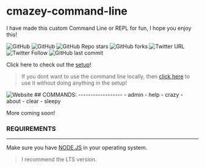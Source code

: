 # cmazey-command-line
I have made this custom Command Line or REPL for fun, I hope you enjoy this!

<img alt="GitHub" src="https://img.shields.io/github/license/cmazey/cmazey-command-line?style=plastic"> <img alt="GitHub" src ="https://img.shields.io/badge/Made%20for-VSCode-informational?style=plastic"> <img alt="GitHub Repo stars" src="https://img.shields.io/github/stars/cmazey/cmazey-command-line?style=social"> <img alt="GitHub forks" src="https://img.shields.io/github/forks/cmazey/cmazey-command-line?style=social"> <img alt="Twitter URL" src="https://img.shields.io/twitter/url?style=social&url=https%3A%2F%2Fgithub.com%2Fcmazey%2Fcmazey-command-line"> ![Twitter Follow](https://img.shields.io/twitter/follow/cmazeyRBLX?style=social) <img alt="GitHub last commit" src="https://img.shields.io/github/last-commit/cmazey/cmazey-command-line">

Click here to check out the [setup](https://github.com/cmazey/cmazey-command-line/tree/node/Cmd-REPL#---set-up---)!

> If you dont want to use the command line locally, then [click here](https://replit.com/@NotCmazey/cmazey-command-line?v=1) to use it without doing anything in the setup! 
<img alt="Website" src="https://img.shields.io/website?style=plastic&url=https%3A%2F%2Freplit.coltondogportraits.com">
## COMMANDS:
------------------
- admin
- help
- crazy
- about
- clear
- sleepy

More coming soon!

### REQUIREMENTS
------------------
Make sure you have [NODE.JS](https://nodejs.org/en/) in your operating system.
> I recommend the LTS version.



